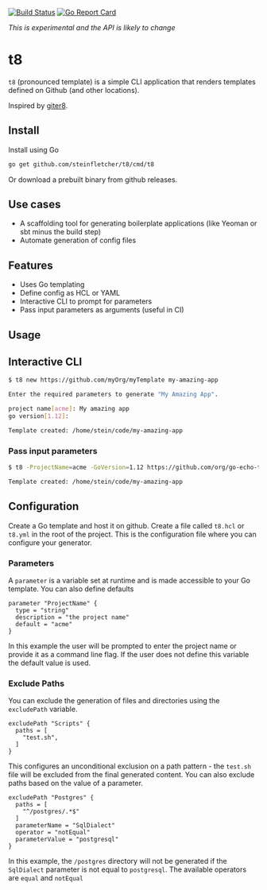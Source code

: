 [![Build Status](https://travis-ci.com/steinfletcher/t8.svg?token=iwqcySR3NwvVKvZeyk52&branch=master)](https://travis-ci.com/steinfletcher/t8)
[![Go Report Card](https://goreportcard.com/badge/github.com/steinfletcher/t8)](https://goreportcard.com/report/github.com/steinfletcher/t8)

*This is experimental and the API is likely to change*

# t8

`t8` (pronounced template) is a simple CLI application that renders templates defined on Github (and other locations).

Inspired by [giter8](http://www.foundweekends.org/giter8/).

## Install

Install using Go

```bash
go get github.com/steinfletcher/t8/cmd/t8
```

Or download a prebuilt binary from github releases.

## Use cases

* A scaffolding tool for generating boilerplate applications (like Yeoman or sbt minus the build step)
* Automate generation of config files

## Features

* Uses Go templating
* Define config as HCL or YAML
* Interactive CLI to prompt for parameters
* Pass input parameters as arguments (useful in CI)

## Usage

## Interactive CLI

```bash
$ t8 new https://github.com/myOrg/myTemplate my-amazing-app

Enter the required parameters to generate "My Amazing App".

project name[acme]: My amazing app
go version[1.12]: 

Template created: /home/stein/code/my-amazing-app
```

### Pass input parameters

```bash
$ t8 -ProjectName=acme -GoVersion=1.12 https://github.com/org/go-echo-template.t8 my-amazing-app

Template created: /home/stein/code/my-amazing-app
```

## Configuration

Create a Go template and host it on github. Create a file called `t8.hcl` or `t8.yml` in the root of the project. This is the configuration file where you can configure your generator.

### Parameters

A `parameter` is a variable set at runtime and is made accessible to your Go template. You can also define defaults

```hcl
parameter "ProjectName" {
  type = "string"
  description = "the project name"
  default = "acme"
}
```

In this example the user will be prompted to enter the project name or provide it as a command line flag. If the user does not define this variable the default value is used.

### Exclude Paths

You can exclude the generation of files and directories using the `excludePath` variable. 

```hcl
excludePath "Scripts" {
  paths = [
    "test.sh",
  ]
}
```

This configures an unconditional exclusion on a path pattern - the `test.sh` file will be excluded from the final generated content. You can also exclude paths based on the value of a parameter.

```hcl
excludePath "Postgres" {
  paths = [
    "^/postgres/.*$"
  ]
  parameterName = "SqlDialect"
  operator = "notEqual"
  parameterValue = "postgresql"
}
```

In this example, the `/postgres` directory will not be generated if the `SqlDialect` parameter is not equal to `postgresql`. The available operators are `equal` and `notEqual`
